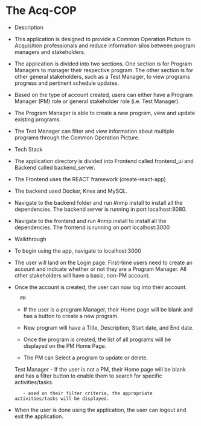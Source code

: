 # The Acq-COP

- Description

* This application is designed to provide a Common Operation Picture to Acquisition professionals and reduce information silos between program managers and stakeholders.

* The application is divided into two sections. One section is for Program Managers to manager their respective program. The other section is for other general stakeholders, such as a Test Manager, to view programs progress and pertinent schedule updates.

* Based on the type of account created, users can either have a Program Manager (PM) role or general stakeholder role (i.e. Test Manager).

* The Program Manager is able to create a new program, view and update existing programs.

* The Test Manager can filter and view information about multiple programs through the Common Operation Picture.

- Tech Stack

* The application directory is divided into Frontend called frontend_ui and Backend called backend_server.

* The Frontend uses the REACT framework (create-react-app)

* The backend used Docker, Knex and MySQL.

* Navigate to the backend folder and run #nmp install to install all the dependencies.
  The backend server is running in port localhost:8080.

* Navigate to the frontend and run #nmp install to install all the dependencies.
  The frontend is running on port localhost:3000

- Walkthrough

* To begin using the app, navigate to localhost:3000

* The user will land on the Login page. First-time users need to create an account and indicate whether or not they are a Program Manager. All other stakeholders will have a basic, non-PM account.

* Once the account is created, the user can now log into their account.

        PM

  - If the user is a program Manager, their Home page will be blank and has a button to create a new program.

  - New program will have a Title, Description, Start date, and End date.

  - Once the program is created, the list of all programs will be displayed on the PM Home Page.

  - The PM can Select a program to update or delete.

  Test Manager - If the user is not a PM, their Home page will be blank and has a filter button to enable them to search for specific activities/tasks.

         - ased on their filter criteria, the appropriate activities/tasks will be displayed.

* When the user is done using the application, the user can logout and exit the application.
